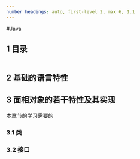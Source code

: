 ```yaml
---
number headings: auto, first-level 2, max 6, 1.1
---
```

#Java 

## 1 目录

```toc
```

## 2 基础的语言特性


## 3 面相对象的若干特性及其实现

本章节的学习需要的

### 3.1 类

### 3.2 接口



